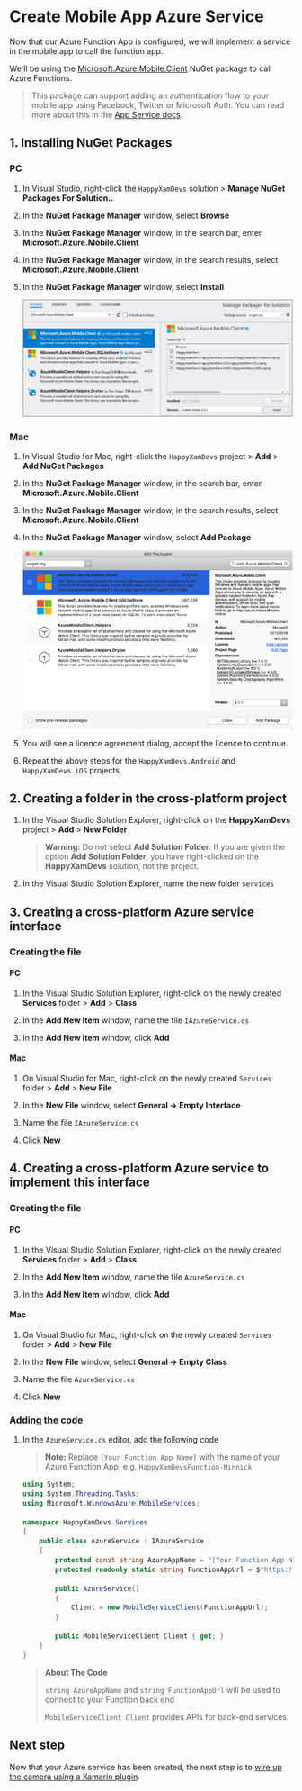 # Create Mobile App Azure Service

Now that our Azure Function App is configured, we will implement a service in the mobile app to call the function app.

We'll be using the [Microsoft.Azure.Mobile.Client](https://www.nuget.org/packages/Microsoft.Azure.Mobile.Client/) NuGet package to call Azure Functions.

> This package can support adding an authentication flow to your mobile app using Facebook, Twitter or Microsoft Auth. You can read more about this in the [App Service docs](https://docs.microsoft.com/en-gb/azure/app-service/configure-authentication-provider-facebook).

## 1. Installing NuGet Packages

### PC

1. In Visual Studio, right-click the `HappyXamDevs` solution > **Manage NuGet Packages For Solution..**
1. In the **NuGet Package Manager** window, select **Browse**
1. In the **NuGet Package Manager** window, in the search bar, enter **Microsoft.Azure.Mobile.Client**
1. In the **NuGet Package Manager** window, in the search results, select **Microsoft.Azure.Mobile.Client**
1. In the **NuGet Package Manager** window, select **Install**

    ![Adding the Microsoft.Azure.Mobile.Client NuGet package on PC](../Images/VS2017AddMobileClientNuget.png)

### Mac

1. In Visual Studio for Mac, right-click the `HappyXamDevs` project > **Add** > **Add NuGet Packages**

1. In the **NuGet Package Manager** window, in the search bar, enter **Microsoft.Azure.Mobile.Client**

1. In the **NuGet Package Manager** window, in the search results, select **Microsoft.Azure.Mobile.Client**

1. In the **NuGet Package Manager** window, select **Add Package**

    ![Adding the Microsoft.Azure.Mobile.Client NuGet package on Mac](../Images/VSMacAddMobileClientNuget.png)

1. You will see a licence agreement dialog, accept the licence to continue.

1. Repeat the above steps for the `HappyXamDevs.Android` and `HappyXamDevs.iOS` projects

## 2. Creating a folder in the cross-platform project

1. In the Visual Studio Solution Explorer, right-click on the **HappyXamDevs** project > **Add** > **New Folder**
    > **Warning:** Do not select **Add Solution Folder**. If you are given the option **Add Solution Folder**, you have right-clicked on the **HappyXamDevs** solution, not the project.

1. In the Visual Studio Solution Explorer, name the new folder `Services`

## 3. Creating a cross-platform Azure service interface

### Creating the file

#### PC

1. In the Visual Studio Solution Explorer, right-click on the newly created **Services** folder > **Add** > **Class**

2. In the **Add New Item** window, name the file `IAzureService.cs`

3. In the **Add New Item** window, click **Add**

#### Mac

1. On Visual Studio for Mac, right-click on the newly created `Services` folder > **Add** > **New File**

2. In the **New File** window, select **General -> Empty Interface**

3. Name the file `IAzureService.cs`

4. Click **New**

## 4. Creating a cross-platform Azure service to implement this interface

### Creating the file

#### PC

1. In the Visual Studio Solution Explorer, right-click on the newly created **Services** folder > **Add** > **Class**

2. In the **Add New Item** window, name the file `AzureService.cs`

3. In the **Add New Item** window, click **Add**

#### Mac

1. On Visual Studio for Mac, right-click on the newly created `Services` folder > **Add** > **New File**

2. In the **New File** window, select **General -> Empty Class**

3. Name the file `AzureService.cs`

4. Click **New**

### Adding the code

1. In the `AzureService.cs` editor, add the following code
    > **Note:** Replace `[Your Function App Name]` with the name of your Azure Function App, e.g. `HappyXamDevsFunction-Minnick`

   ```csharp
   using System;
   using System.Threading.Tasks;
   using Microsoft.WindowsAzure.MobileServices;

   namespace HappyXamDevs.Services
   {
       public class AzureService : IAzureService
       {
           protected const string AzureAppName = "[Your Function App Name]";
           protected readonly static string FunctionAppUrl = $"https://{AzureAppName}.azurewebsites.net";

           public AzureService()
           {
               Client = new MobileServiceClient(FunctionAppUrl);
           }

           public MobileServiceClient Client { get; }
       }
   }
   ```

   > **About The Code**
   >
   >`string AzureAppName` and `string FunctionAppUrl` will be used to connect to your Function back end
   >
   > `MobileServiceClient Client` provides APIs for back-end services

## Next step

Now that your Azure service has been created, the next step is to [wire up the camera using a Xamarin plugin](./4-WireUpTheCamera.md).